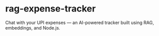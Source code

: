 # rag-expense-tracker
Chat with your UPI expenses — an AI-powered tracker built using RAG, embeddings, and Node.js.
